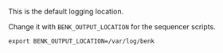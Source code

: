 This is the default logging location.

Change it with `BENK_OUTPUT_LOCATION` for the sequencer scripts.

```text
export BENK_OUTPUT_LOCATION=/var/log/benk
```
